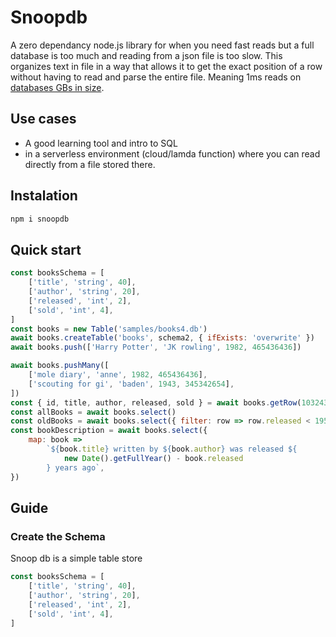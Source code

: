 # Snoopdb

A zero dependancy node.js library for when you need fast reads but a full database is too much and reading from a json file is too slow. This organizes text in file in a way that allows it to get the exact position of a row without having to read and parse the entire file. Meaning 1ms reads on [databases GBs in size](#performance).

## Use cases

-   A good learning tool and intro to SQL
-   in a serverless environment (cloud/lamda function) where you can read directly from a file stored there.

## Instalation

```sh
npm i snoopdb
```

## Quick start

```javascript
const booksSchema = [
    ['title', 'string', 40],
    ['author', 'string', 20],
    ['released', 'int', 2],
    ['sold', 'int', 4],
]
const books = new Table('samples/books4.db')
await books.createTable('books', schema2, { ifExists: 'overwrite' })
await books.push(['Harry Potter', 'JK rowling', 1982, 465436436])

await books.pushMany([
    ['mole diary', 'anne', 1982, 465436436],
    ['scouting for gi', 'baden', 1943, 345342654],
])
const { id, title, author, released, sold } = await books.getRow(10324324353)
const allBooks = await books.select()
const oldBooks = await books.select({ filter: row => row.released < 1950 })
const bookDescription = await books.select({
    map: book =>
        `${book.title} written by ${book.author} was released ${
            new Date().getFullYear() - book.released
        } years ago`,
})
```

## Guide

### Create the Schema

Snoop db is a simple table store

```javascript
const booksSchema = [
    ['title', 'string', 40],
    ['author', 'string', 20],
    ['released', 'int', 2],
    ['sold', 'int', 4],
]
```
